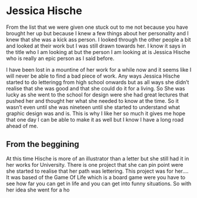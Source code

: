 Jessica Hische
======

From the list that we were given one stuck out to me not because you have brought her up but because I knew a few things about her personality and I knew that she was a kick ass person. I looked through the other people a bit and looked at their work but I was still drawn towards her. I know it says in the title who I am looking at but the person I am looking at is Jessica Hische who is really an epic person as I said before. 

I have been lost in a mountine of her work for a while now and it seems like I will never be able to find a bad piece of work. Any ways Jessica Hische started to do letteringg from high school onwards but as all ways she didn’t realise that she was good and that she could do it for a living. So She was lucky as she went to the school for design were she had great lectures that pushed her and thought her what she needed to know at the time. So it wasn’t even until she was nineteen until she started to understand what graphic design was and is. This is why I like her so much it gives me hope that one day I can be able to make it as well but I know I have a long road ahead of me. 


From the beggining
------------------

At this time Hische is more of an illustrator than a letter but she still had it in her works for University. There is one project that she can pin point were she started to realise that her path was lettering. This project was for her…. It was based of the Game Of Life which is a board game were you have to see how far you can get in life and you can get into funny situations. So with her idea she went for a ho
